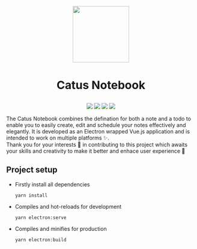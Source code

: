 <p align="center"><img  src="https://pic.imgdb.cn/item/615c2a6a2ab3f51d91660c73.png" height="150" width="150">
<h3 align="center" style="font-size:30px;"><strong>Catus Notebook</strong></h3>
</p>
<p align="center">
	<a href="https://app.travis-ci.com/github/FortyIX/catus-notebook"><img src="https://app.travis-ci.com/FortyIX/catus-notebook.svg?branch=master"></a>
	<a href="https://github.com/FortyIX/catus-notebook/blob/master/LICENSE"><img src="https://img.shields.io/badge/License-MPL--2.0-red"></a>
	<a href="https://github.com/FortyIX/catus-notebook/releases"><img src="https://img.shields.io/badge/Release-No release yet-informational"></a>
	<a href="https://github.com/FortyIX/catus-notebook/find/master"><img src="https://img.shields.io/github/languages/code-size/FortyIX/catus-notebook?logo=github"></a>
	
</p>
The Catus Notebook combines the defination for both a note and a todo to enable you to easily create, edit and schedule your notes effectively and elegantly. It is developed as an Electron wrapped Vue.js application and is intended to work on multiple platforms ✨. <br/>
Thank you for your interests 👏 in contributing to this project which awaits your skills and creativity to make it better and enhace user experience 🌈 
<h2></h2>


## Project setup

- Firstly install all dependencies

	```shell
	yarn install
	```

- Compiles and hot-reloads for development

	```shell
	yarn electron:serve
	```

- Compiles and minifies for production

	```shell
	yarn electron:build
	```




